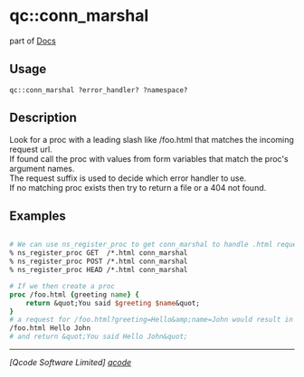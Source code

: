 qc::conn_marshal
================

part of [Docs](.)

Usage
-----
`qc::conn_marshal ?error_handler? ?namespace?`

Description
-----------
Look for a proc with a leading slash like /foo.html that matches the incoming request url.<br/>If found call the proc with values from form variables that match the proc's argument names.<br/>The request suffix is used to decide which error handler to use.<br/>If no matching proc exists then try to return a file or a 404 not found.

Examples
--------
```tcl

# We can use ns_register_proc to get conn_marshal to handle .html requests with
% ns_register_proc GET  /*.html conn_marshal
% ns_register_proc POST /*.html conn_marshal
% ns_register_proc HEAD /*.html conn_marshal

# If we then create a proc
proc /foo.html {greeting name} {
    return &quot;You said $greeting $name&quot;
}
# a request for /foo.html?greeting=Hello&amp;name=John would result in a call to 
/foo.html Hello John
# and return &quot;You said Hello John&quot;

```

----------------------------------
*[Qcode Software Limited] [qcode]*

[qcode]: www.qcode.co.uk "Qcode Software"
